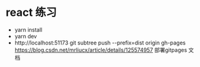 # react 练习

-   yarn install
-   yarn dev
-   http://localhost:51173
git subtree push --prefix=dist origin gh-pages
https://blog.csdn.net/mrliucx/article/details/125574957 部署gitpages 文档
